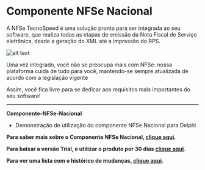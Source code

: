 ﻿# Componente NFSe Nacional

A NFSe TecnoSpeed é uma solução pronta para ser integrada ao seu software, que realiza todas as etapas de emissão da Nota Fiscal de Serviço eletrônica, desde a geração do XML até a impressão do RPS.

![alt text](https://tecnospeed.com.br/images/workflow-nfse.svg "Fluxo de emissão NFSe")

Uma vez integrado, você não se preocupa mais com NFSe: nossa plataforma cuida de tudo para você, mantendo-se sempre atualizada de acordo com a legislação vigente

Assim, você fica livre para se dedicar aos requisitos mais importantes do seu software!

***

**Componente-NFSe-Nacional**

* Demonstração de utilização do componente NFSe Nacional para Delphi

**Para saber mais sobre o Componente NFSe Nacional, [clique aqui](https://atendimento.tecnospeed.com.br/hc/pt-br/articles/12236286816791 "Saiba mais").**

**Para baixar a versão Trial, e utilizar o produto por 30 dias [clique aqui](https://s3-sa-east-1.amazonaws.com/tecnospeed-trial/setup_nfse_nacional_tecnoaccount_1.0.1.2.exe "Baixar o Componente NFSe Trial")**.

**Para ver uma lista com o histórico de mudanças, [clique aqui](https://github.com/tecnospeed/Componente-NFSeNacional/blob/master/CHANGELOG.md "Changelog").**
